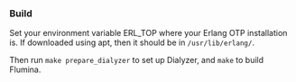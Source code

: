 ### Build

Set your environment variable ERL_TOP where your Erlang OTP installation is. If downloaded using apt, then it should be in `/usr/lib/erlang/`.

Then run `make prepare_dialyzer` to set up Dialyzer, and `make` to build Flumina.

